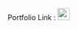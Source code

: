 
Portfolio Link : <a href="../../portfolio/qiaoying1014"><img src="../../../images/portfolio.png" width="24px"></a>
